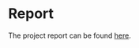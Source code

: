 # Report

The project report can be found [here](https://tyranitar.notion.site/Collaboration-and-Competition-D4PG-4a68f74a4ed3455b8244bee6187c085e).
